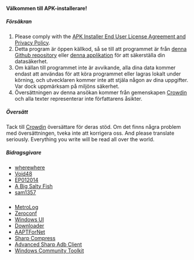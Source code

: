 #### Välkommen till APK-installerare!

##### Försäkran
1. Please comply with the [APK Installer End User License Agreement and Privacy Policy](https://github.com/Paving-Base/APK-Installer/blob/main/Privacy.md).
2. Detta program är öppen källkod, så se till att programmet är från [denna Github repository](https://github.com/Paving-Base/APK-Installer) eller [denna applikation](https://www.microsoft.com/store/apps/9P2JFQ43FPPG) för att säkerställa din datasäkerhet.
3. Om källan till programmet inte är avvikande, alla dina data kommer endast att användas för att köra programmet eller lagras lokalt under körning, och utvecklaren kommer inte att stjäla någon av dina uppgifter. Var dock uppmärksam på miljöns säkerhet.
4. Översättningen av denna ansökan kommer från gemenskapen [Crowdin](https://crowdin.com/project/APKInstaller "Crowdin") och alla texter representerar inte författarens åsikter.

##### Översätt
Tack till [Crowdin](https://crowdin.com/project/APKInstaller "Crowdin") översättare för deras stöd. Om det finns några problem med översättningen, tveka inte att korrigera oss. And please translate seriously. Everything you write will be read all over the world.

##### Bidragsgivare
- [wherewhere](https://github.com/wherewhere)
- [Void48](https://github.com/Void48)
- [EP012014](https://github.com/EP012014)
- [A Big Salty Fish](https://github.com/bigsaltyfishes)
- [sam1357](https://github.com/sam1357)

#####
- [MetroLog](https://github.com/roubachof/MetroLog "MetroLog")
- [Zeroconf](https://github.com/novotnyllc/Zeroconf "Zeroconf")
- [Windows UI](https://github.com/microsoft/microsoft-ui-xaml "Windows UI")
- [Downloader](https://github.com/bezzad/Downloader "Downloader")
- [AAPTForNet](https://github.com/canheo136/QuickLook.Plugin.ApkViewer "AAPTForNet")
- [Sharp Compress](https://github.com/adamhathcock/sharpcompress "Sharp Compress")
- [Advanced Sharp Adb Client](https://github.com/yungd1plomat/AdvancedSharpAdbClient "Advanced Sharp Adb Client")
- [Windows Community Toolkit](https://github.com/CommunityToolkit/WindowsCommunityToolkit "Windows Community Toolkit")